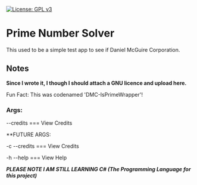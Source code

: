 [![License: GPL v3](https://img.shields.io/badge/License/GPLv3-Blue.svg)](https://www.gnu.org/licenses/old-licenses/gpl-3.0)
# Prime Number Solver

This used to be a simple test app to see if Daniel McGuire Corporation.
## Notes
**Since I wrote it, I though I should attach a GNU licence and upload here.**

Fun Fact: This was codenamed 'DMC-IsPrimeWrapper'!


### Args:
--credits === View Credits

**FUTURE ARGS:

-c --credits === View Credits

-h --help === View Help

***PLEASE NOTE I AM STILL LEARNING C# (The Programming Language for this project)***
